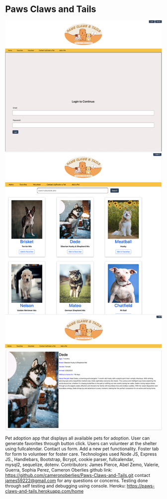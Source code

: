 # Paws Claws and Tails




![1](screenshots/screenshot_login.png)
![2](screenshots/screenshot_gallery.png)
![3](screenshots/screenshot_details.png)

Pet adoption app that displays all available pets for adoption. User can generate favorites through button click. 
Users can volunteer at the shelter using fullcalendar. Contact us form. Add a new pet functionality. 
Foster tab for form to volunteer for foster care.
Technologies used Node JS, Express JS.,
Handlebars, Bootstrap, Bcrypt, cookie parser, fullcalendar,       
mysql2, sequelize, dotenv.
Contributors: James Pierce, Abel Zemo, Valerie, Guerra, Sophia Perez, Cameron Oberlies
github link: https://github.com/cameronoberlies/Paws-Claws-and-Tails.git
contact james59222@gmail.com for any questions or concerns.
Testing done through self testing and debugging using console.
Heroku: https://paws-claws-and-tails.herokuapp.com/home
